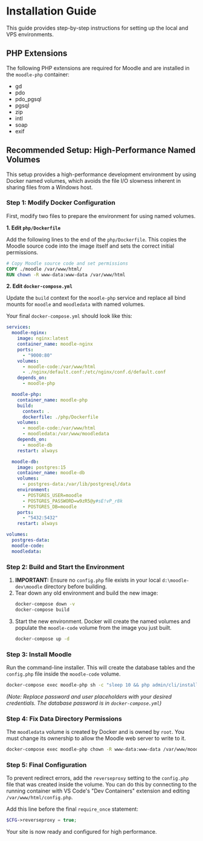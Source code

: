 <!-- Note for AI and humans: This document provides the step-by-step guide for setting up the high-performance development environment using Docker named volumes. This is a primary context document. -->

# Installation Guide

This guide provides step-by-step instructions for setting up the local and VPS environments.

## PHP Extensions

The following PHP extensions are required for Moodle and are installed in the `moodle-php` container:

*   gd
*   pdo
*   pdo_pgsql
*   pgsql
*   zip
*   intl
*   soap
*   exif

## Recommended Setup: High-Performance Named Volumes

This setup provides a high-performance development environment by using Docker named volumes, which avoids the file I/O slowness inherent in sharing files from a Windows host.

### Step 1: Modify Docker Configuration

First, modify two files to prepare the environment for using named volumes.

**1. Edit `php/Dockerfile`**

Add the following lines to the end of the `php/Dockerfile`. This copies the Moodle source code into the image itself and sets the correct initial permissions.

```dockerfile
# Copy Moodle source code and set permissions
COPY ./moodle /var/www/html/
RUN chown -R www-data:www-data /var/www/html
```

**2. Edit `docker-compose.yml`**

Update the `build` context for the `moodle-php` service and replace all bind mounts for `moodle` and `moodledata` with named volumes.

Your final `docker-compose.yml` should look like this:

```yaml
services:
  moodle-nginx:
    image: nginx:latest
    container_name: moodle-nginx
    ports:
      - "9000:80"
    volumes:
      - moodle-code:/var/www/html
      - ./nginx/default.conf:/etc/nginx/conf.d/default.conf
    depends_on:
      - moodle-php

  moodle-php:
    container_name: moodle-php
    build:
      context: .
      dockerfile: ./php/Dockerfile
    volumes:
      - moodle-code:/var/www/html
      - moodledata:/var/www/moodledata
    depends_on:
      - moodle-db
    restart: always

  moodle-db:
    image: postgres:15
    container_name: moodle-db
    volumes:
      - postgres-data:/var/lib/postgresql/data
    environment:
      - POSTGRES_USER=moodle
      - POSTGRES_PASSWORD=w9zR5@y#sE!vP_r8k
      - POSTGRES_DB=moodle
    ports:
      - "5432:5432"
    restart: always

volumes:
  postgres-data:
  moodle-code:
  moodledata:
```

### Step 2: Build and Start the Environment

1.  **IMPORTANT:** Ensure no `config.php` file exists in your local `d:\moodle-dev\moodle` directory before building.
2.  Tear down any old environment and build the new image:
    ```bash
    docker-compose down -v
    docker-compose build
    ```
3.  Start the new environment. Docker will create the named volumes and populate the `moodle-code` volume from the image you just built.
    ```bash
    docker-compose up -d
    ```

### Step 3: Install Moodle

Run the command-line installer. This will create the database tables and the `config.php` file inside the `moodle-code` volume.

```bash
docker-compose exec moodle-php sh -c "sleep 10 && php admin/cli/install.php --non-interactive --agree-license --dbtype=pgsql --dbhost=moodle-db --dbname=moodle --dbuser=moodle --dbpass='YOUR_DB_PASSWORD' --prefix=mdl_ --wwwroot=http://localhost:9000 --dataroot=/var/www/moodledata --adminuser='YOUR_ADMIN_USER' --adminpass='YOUR_ADMIN_PASSWORD' --adminemail='admin@example.com' --fullname='Moodle Site' --shortname='Moodle'"
```
*(Note: Replace password and user placeholders with your desired credentials. The database password is in `docker-compose.yml`)*

### Step 4: Fix Data Directory Permissions

The `moodledata` volume is created by Docker and is owned by `root`. You must change its ownership to allow the Moodle web server to write to it.

```bash
docker-compose exec moodle-php chown -R www-data:www-data /var/www/moodledata
```

### Step 5: Final Configuration

To prevent redirect errors, add the `reverseproxy` setting to the `config.php` file that was created inside the volume. You can do this by connecting to the running container with VS Code's "Dev Containers" extension and editing `/var/www/html/config.php`.

Add this line before the final `require_once` statement:
```php
$CFG->reverseproxy = true;
```

Your site is now ready and configured for high performance.
